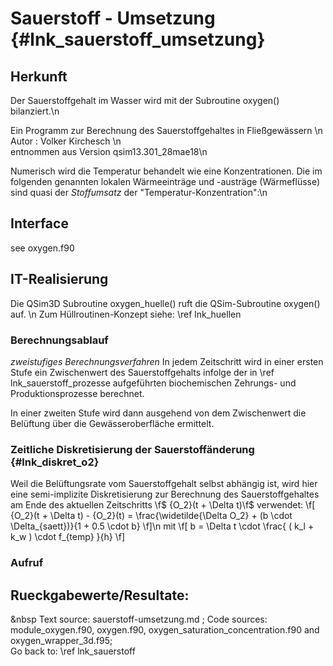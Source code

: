 Sauerstoff - Umsetzung {#lnk_sauerstoff_umsetzung}
===============================

## Herkunft ##

Der Sauerstoffgehalt im Wasser wird mit der Subroutine oxygen() bilanziert.\n

Ein Programm zur Berechnung des Sauerstoffgehaltes in Fließgewässern \n
Autor : Volker Kirchesch          \n                                
entnommen aus Version qsim13.301_28mae18\n 

Numerisch wird die Temperatur behandelt wie eine Konzentrationen.
Die im folgenden genannten lokalen Wärmeeinträge und -austräge (Wärmeflüsse) 
sind quasi der *Stoffumsatz* der "Temperatur-Konzentration":\n

## Interface ##
see oxygen.f90

<!--
SUBROUTINE oxygen()\n
( \ref vo2, \ref tempw, \ref rau, \ref vmitt, \ref tiefe, \ref rhyd, \ref flae, \ref tflie, \ref go2n
 , \ref dalgki, \ref dalggr, \ref dalgak, \ref dalgag, \ref akinh4   &\n
 , \ref agrnh4, \ref akino3, \ref agrno3, \ref bsbt, \ref hjo2, \ref flag, \ref elen, \ref ior
 , \ref anze, \ref dzres1, \ref dzres2, \ref hschlr              &\n
 , *eo2*, \ref qeinl, \ref vabfl, \ref po2p, \ref po2r, \ref so2ein, \ref do2o2d, \ref salgo
 , \ref dalgo, \ref dalgao, \ref o2ein1, \ref jiein             &\n
 , \ref opgrmi, \ref opgrma, \ref opkimi, \ref opkima, \ref albewg, \ref alberg, \ref abeowg, \ref abeorg
 , \ref opblmi, \ref opblma, \ref ablnh4        &\n
 , \ref ablno3, \ref dalgbl, \ref dalgab, \ref albewk, \ref alberk, \ref abeowk, \ref abeork, \ref ro2dr
 , \ref wge, *idwe*, \ref fkm, \ref uhrz      &\n
 , \ref zooro2, \ref ro2hnf, \ref ilbuhn, \ref iwied, \ref vo2z, *suso2n*
 , \ref nkzs, \ref dh2d, *o2l*, *qeinll*             &\n
 , \ref iorla, \ref iorle, \ref ieinls, \ref agnh4z, \ref aknh4z, \ref abnh4z, \ref dalgkz, \ref dalgbz
 , \ref dalggz, \ref agno3z, \ref akno3z          &\n
 , \ref abno3z, \ref algakz, \ref algagz, \ref algabz, \ref vz1, \ref tempwz, \ref saett, \ref mstr
 , \ref cpfad, \ref ij, \ref itags, \ref monats             &\n
 , \ref dc_denw, \ref toc_csb, \ref wlage, \ref hws, *etemp*, \ref dh2de, *ifehl*,  *ifhstr*
 , \ref azstrs                          &\n 
 , \ref zooind, *grote*, \ref iphy, \ref kontroll, *jjj*)\n
-->
 
<!-- #mf: sind nicht in Aufruf in oxygen.f90 (aber waren hier):
 \ref vnh4, \ref vno3, \ref bsbbet, \ref iglob -->
 
<!-- #mf: bei Variablen mit * funktioniert die Referenz nicht -->

 
## IT-Realisierung ##
Die QSim3D Subroutine oxygen_huelle() ruft die QSim-Subroutine oxygen() auf. \n
Zum Hüllroutinen-Konzept siehe: \ref lnk_huellen

### Berechnungsablauf ###
*zweistufiges Berechnungsverfahren*
In jedem Zeitschritt wird in einer ersten Stufe ein Zwischenwert des 
Sauerstoffgehalts infolge der in \ref lnk_sauerstoff_prozesse aufgeführten 
biochemischen Zehrungs- und Produktionsprozesse berechnet.

In einer zweiten Stufe wird dann ausgehend von dem Zwischenwert die Belüftung 
über die Gewässeroberfläche ermittelt.

### Zeitliche Diskretisierung der Sauerstoffänderung {#lnk_diskret_o2}

Weil die Belüftungsrate vom Sauerstoffgehalt selbst abhängig ist, wird hier eine 
semi-implizite Diskretisierung zur Berechnung des Sauerstoffgehaltes am Ende des
aktuellen Zeitschritts  \f$ {O_2}(t + \Delta t)\f$ verwendet:
\f[ 
  {O_2}(t + \Delta t) - {O_2}(t) = \frac{\widetilde{\Delta O_2} + 
  (b \cdot \Delta_{saett})}{1 + 0.5 \cdot b}
\f]\n 
mit
\f[ 
   b = \Delta t \cdot \frac{ ( k_l + k_w ) \cdot f_{temp} }{h} 
\f] 
<!-- mf: alter Link (würde ich evtl. rauslassen und stattdessen die Formelzeichen
hier auch nochmal erklären: siehe \ref lueftO2\n -->





### Aufruf ###

## Rueckgabewerte/Resultate: ##


&nbsp 
Text source: sauerstoff-umsetzung.md ; Code sources: module_oxygen.f90, oxygen.f90, 
oxygen_saturation_concentration.f90 and oxygen_wrapper_3d.f95;   
Go back to: \ref lnk_sauerstoff